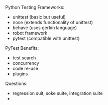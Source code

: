 Python Testing Frameworks:
- unittest (basic but useful)
- nose (extends functionality of unittest)
- behave (uses gerkin language)
- robot framework
- pytest (compatible with unittest)

PyTest Benefits:
- test search
- concurrency
- code re-use
- plugins

Questions:
- regression suit, soke suite, integration suite
- 